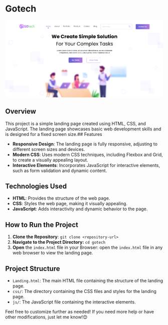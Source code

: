 # Gotech
![Landing Page Screenshot](screenshots/gotech.png)
## Overview 
This project is a simple landing page created using HTML, CSS, and JavaScript. The landing page showcases basic web development skills and is designed for a fixed screen size.## Features 
- **Responsive Design**:
  The landing page is fully responsive, adjusting to different screen sizes and devices.
- **Modern CSS**:
  Uses modern CSS techniques, including Flexbox and Grid, to create a visually appealing layout.
- **Interactive Elements**:
  Incorporates JavaScript for interactive elements, such as form validation and dynamic content.
## Technologies Used
- **HTML**:
  Provides the structure of the web page.
- **CSS**:
  Styles the web page, making it visually appealing.
- **JavaScript**:
  Adds interactivity and dynamic behavior to the page.
## How to Run the Project
1. **Clone the Repository**: ```git clone <repository-url>```
2. **Navigate to the Project Directory:** ```cd gotech```
3. **Open** the ```index.html``` file in your Browser: open the ```index.html``` file in any web browser to view the landing page.
## Project Structure
- ```Landing.html```: The main HTML file containing the structure of the landing page.
- ```css/```: The directory containing the CSS files and styles for the landing page.
- ```js/```: The JavaScript file containing the interactive elements.

Feel free to customize further as needed! If you need more help or have other modifications, just let me know!😊
